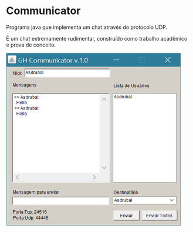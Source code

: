 # Communicator
Programa java que implementa um chat através do protocolo UDP.


É um chat extremamente rudimentar, construído como trabalho acadêmico e prova de conceito.

![alt text](https://raw.githubusercontent.com/GustavoHennig/Communicator/master/communicator.png "Communicator")


